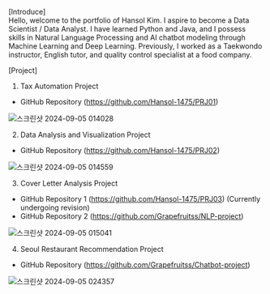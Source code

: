 [Introduce]   
Hello, welcome to the portfolio of Hansol Kim.
I aspire to become a Data Scientist / Data Analyst.
I have learned Python and Java, and I possess skills in Natural Language Processing and AI chatbot modeling through Machine Learning and Deep Learning.
Previously, I worked as a Taekwondo instructor, English tutor, and quality control specialist at a food company.

[Project]   
1. Tax Automation Project
 - GitHub Repository (https://github.com/Hansol-1475/PRJ01)

![스크린샷 2024-09-05 014028](https://github.com/user-attachments/assets/7d3ca08d-5f64-4387-995b-4ab79789c5ae)

2. Data Analysis and Visualization Project
 - GitHub Repository (https://github.com/Hansol-1475/PRJ02)

![스크린샷 2024-09-05 014559](https://github.com/user-attachments/assets/6ea3f41f-dac0-47e5-a3be-187ca0341f06)

3. Cover Letter Analysis Project
 - GitHub Repository 1 (https://github.com/Hansol-1475/PRJ03) (Currently undergoing revision)
 - GitHub Repository 2 (https://github.com/Grapefruitss/NLP-project)

![스크린샷 2024-09-05 015041](https://github.com/user-attachments/assets/30059a07-79f5-488a-9437-943c126795d2)

4. Seoul Restaurant Recommendation Project
 - GitHub Repository (https://github.com/Grapefruitss/Chatbot-project)

![스크린샷 2024-09-05 024357](https://github.com/user-attachments/assets/6d376a63-c94e-4eca-9ea9-e391e74a1b35)
